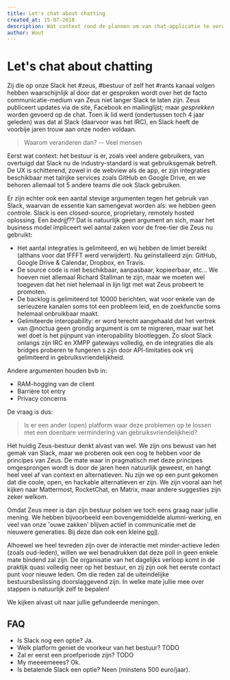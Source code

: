```yaml
---
title: Let's chat about chatting
created_at: 15-07-2018
description: Wat context rond de plannen om van chat-applicatie te veranderen
author: Wout
---
```


# Let's chat about chatting

Zij die op onze Slack het #zeus, #bestuur of zelf het #rants kanaal volgen hebben waarschijnlijk al door dat er gesproken wordt over het de facto communicatie-medium van Zeus niet langer Slack te laten zijn. Zeus publiceert updates via de site, Facebook en mailinglijst; maar _gesprekken_ worden gevoerd op de chat. Toen ik lid werd (ondertussen toch 4 jaar geleden) was dat al Slack (daarvoor was het IRC), en Slack heeft de voorbije jaren trouw aan onze noden voldaan.

> Waarom veranderen dan?
> -- Veel mensen

Eerst wat context: het bestuur is er, zoals veel andere gebruikers, van overtuigd dat Slack nu de industry-standard is wat gebruiksgemak betreft. De UX is schitterend, zowel in de webview als de app, er zijn integraties beschikbaar met talrijke services zoals GitHub en Google Drive, en we behoren allemaal tot 5 andere teams die ook Slack gebruiken.

Er zijn echter ook een aantal stevige argumenten tegen het gebruik van Slack, waarvan de essentie kan samengevat worden als: we hebben geen controle. Slack is een closed-source, proprietary, remotely hosted oplossing. Een _bedrijf_?? Dat is natuurlijk geen argument an sich, maar het business model impliceert wel aantal zaken voor de free-tier die Zeus nu gebruikt:

- Het aantal integraties is gelimiteerd, en wij hebben de limiet bereikt (althans voor dat IFFFT werd verwijdert). Nu geïnstalleerd zijn: GitHub, Google Drive & Calendar, Dropbox, en Travis.
- De source code is niet beschikbaar, aanpasbaar, kopieerbaar, etc... We hoeven niet allemaal Richard Stallman te zijn, maar we moeten wel toegeven dat het niet helemaal in lijn ligt met wat Zeus probeert te promoten.
- De backlog is gelimiteerd tot 10000 berichten, wat voor enkele van de serieuzere kanalen soms tot een probleem leid, en de zoekfunctie soms helemaal onbruikbaar maakt.
- Gelimiteerde interopability: er word terecht aangehaald dat het vertrek van @noctua geen grondig argument is om te migreren, maar wat het wel doet is het pijnpunt van interopability blootleggen. Zo sloot Slack onlangs zijn IRC en XMPP gateways volledig, en de integraties die als bridges proberen te fungeren s zijn door API-limitaties ook vrij gelimiteerd in gebruiksvriendelijkheid.

Andere argumenten houden bvb in:

- RAM-hogging van de client
- Barrière tot entry
- Privacy concerns

De vraag is dus:

> Is er een ander (open) platform waar deze problemen op te lossen met een doenbare vermindering van gebruiksvriendelijkheid?

Het huidig Zeus-bestuur denkt alvast van wel. We zijn ons bewust van het gemak van Slack, maar we proberen ook een oog te hebben voor de principes van Zeus. De mate waar in pragmatisch met deze principes omgesprongen wordt is door de jaren heen natuurlijk geweest, en hangt heel veel af van context en alternatieven. Nu zijn we op een punt gekomen dat die coole, open, en hackable alternatieven er zijn. We zijn vooral aan het kijken naar Mattermost, RocketChat, en Matrix, maar andere suggesties zijn zeker welkom.

Omdat Zeus meer is dan zijn bestuur polsen we toch eens graag naar jullie mening. We hebben bijvoorbeeld een bovengemiddelde alumni-werking, en veel van onze 'ouwe zakken' blijven actief in communicatie met de nieuwere generaties. Bij deze dan ook een kleine [poll](https://docs.google.com/forms/d/1MbhITPN8T4G8OCu5I9yES5Ej5iG-Kj9ZUoUjuLhRwE8/edit).

Alhoewel we heel tevreden zijn over de interactie met minder-actieve leden (zoals oud-leden), willen we wel benadrukken dat deze poll in geen enkele mate bindend zal zijn. De organisatie van het dagelijks verloop komt in de praktijk quasi volledig neer op het bestuur, en zij zijn ook het eerste contact punt voor nieuwe leden. Om die reden zal de uiteindelijke bestuursbeslissing doorslaggevend zijn. In welke mate jullie mee over stappen is natuurlijk zelf te bepalen!

We kijken alvast uit naar jullie gefundeerde meningen.

## FAQ

- Is Slack nog een optie? Ja.
- Welk platform geniet de voorkeur van het bestuur? TODO
- Zal er eerst een proefperiode zijn? TODO
- My meeeemeees? Ok.
- Is betalende Slack een optie? Neen (minstens 500 euro/jaar).